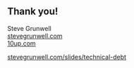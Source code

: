 ## Thank you!

Steve Grunwell<br>
[stevegrunwell.com](https://stevegrunwell.com)<br>
[10up.com](http://10up.com)

[stevegrunwell.com/slides/technical-debt](https://stevegrunwell.com/slides/technical-debt) <!-- .element: class="slides-link" -->
